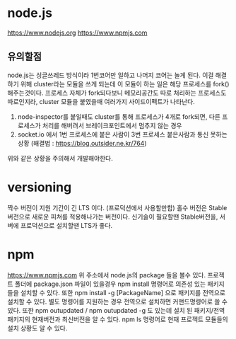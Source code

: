 # node.js

https://www.nodejs.org
https://www.npmjs.com

## 유의할점

node.js는 싱글쓰레드 방식이라 1번코어만 일하고 나머지 코어는 놀게 된다.
이걸 해결하기 위해 cluster라는 모듈을 쓰게 되는데 이 모듈이 하는 일은 해당 프로세스를 fork()해주는것이다.
프로세스 자체가 fork되다보니 메모리공간도 따로 처리하는 프로세스도 따로인지라, cluster 모듈을 붙였을때 여러가지 사이드이펙트가 나타난다.

1. node-inspector를 붙일때도 cluster를 통해 프로세스가 4개로 fork되면, 다른 프로세스가 처리를 해버려서 브레이크포인트에서 멈추지 않는 경우
2. socket.io 에서 1번 프로세스에 붙은 사람이 3번 프로세스 붙은사람과 통신 못하는 상황 (해결법 : https://blog.outsider.ne.kr/764)

위와 같은 상황을 주의해서 개발해야한다.

# versioning
짝수 버전이 지원 기간이 긴 LTS 이다. (프로덕션에서 사용할만함)
홀수 버전은 Stable 버전으로 새로운 피쳐를 적용해나가는 버전이다.
신기술이 필요할땐 Stable버전을, 서버에 프로덕션으로 설치할땐 LTS가 좋다.

# npm
https://www.npmjs.com
위 주소에서 node.js의 package 들을 볼수 있다.
프로젝트 폴더에 package.json 파일이 있을경우
npm install 명령어로 의존성 있는 패키지들을 설치할 수 있다.
또한 npm install -g [PackageName] 으로 패키지를 전역으로 설치할 수 있다.
별도 명령어를 지원하는 경우 전역으로 설치하면 커맨드명령어로 쓸 수 있다.
또한 npm outupdated / npm outupdated -g 도 있는데
설치 된 패키지/전역패키지의 현재버전과 최신버전을 알 수 있다.
npm ls 명령어로 현재 프로젝트 모듈들의 설치 상황도 알 수 있다.
